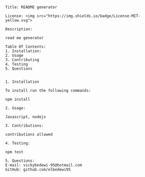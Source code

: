 
    Title: README generator

    License: <img src="https://img.shields.io/badge/License-MIT-yellow.svg">

    Description:
    
    read me generator

    Table Of Contents:
    1. Installation:
    2. Usage
    3. Contributing
    4. Testing
    5. Questions


    1. Installation

    To install run the following commands:
    
    npm install

    2. Usage:

    Javascript, nodejs

    3. Contributions:

    contributions allowed

    4. Testing:
    
    npm test

    5. Questions:
    E-mail: vickybedewi-95@hotmail.com
    GitHub: github.com/elbedewi95


    